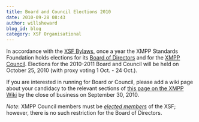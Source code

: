 ```yaml
---
title: Board and Council Elections 2010
date: 2010-09-28 08:43
author: willsheward
blog_id: blog
category: XSF Organisational
---
```


In accordance with the [XSF Bylaws](/about/xsf/bylaws), once a year the XMPP Standards Foundation holds elections for its [Board of Directors](/about/xmpp-standards-foundation.html#board) and for the [XMPP Council](/about/xmpp-standards-foundation.html#council). Elections for the 2010-2011 Board and Council will be held on October 25, 2010 (with proxy voting 1 Oct. - 24 Oct.).

If you are interested in running for Board or Council, please add a wiki page about your candidacy to the relevant sections of [this page on the XMPP Wiki](http://wiki.xmpp.org/web/Board_and_Council_Elections_2010) by the close of business on September 30, 2010.

*Note*: XMPP Council members must be *[elected members](/about/xsfmembers.html)* of the XSF; however, there is no such restriction for the Board of Directors.
